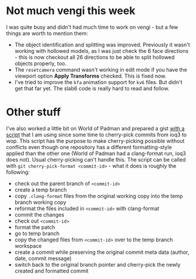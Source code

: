 # Not much vengi this week

I was quite busy and didn't had much time to work on vengi - but a few things are worth to mention them:

* The object identification and splitting was improved. Previously it wasn't working with hollowed models, as I was just check the 6 face directions - this is now checkout all 26 directions to be able to split hollowed objects properly, too.
* The `resetcamera` command wasn't working in edit mode if you have the viewport option **Apply Transforms** checked. This is fixed now.
* I've tried to improve the `kfa` animation support for `kv6` files. But didn't get that far yet. The slab6 code is really hard to read and follow.

# Other stuff

I've also worked a little bit on World of Padman and prepared a gist [with a script](https://gist.github.com/mgerhardy/5a2d87f0de15f8cfc6932559f195f200) that I am using since some time to cherry-pick commits from ioq3 to wop. This script has the purpose to make cherry-picking possible without conflicts even though one repository has a different formatting-style applied than the other one (World of Padman had a clang-format run, ioq3 does not). Usual cherry-picking can't handle this. The script can be called with `git cherry-pick-format <commit-id>` - what it does is roughly the following:

* check out the parent branch of `<commit-id>`
* create a temp branch
* copy `.clang-format` files from the original working copy into the temp branch working copy
* reformat the files included in `<commit-id>` with clang-format
* commit the changes
* check out `<commit-id>`
* format the patch
* go to temp branch
* copy the changed files from `<commit-id>` over to the temp branch workspace
* create a commit while preserving the original commit meta data (author, date, commit message)
* switch back to the original branch pointer and cherry-pick the newly created and formatted commit
